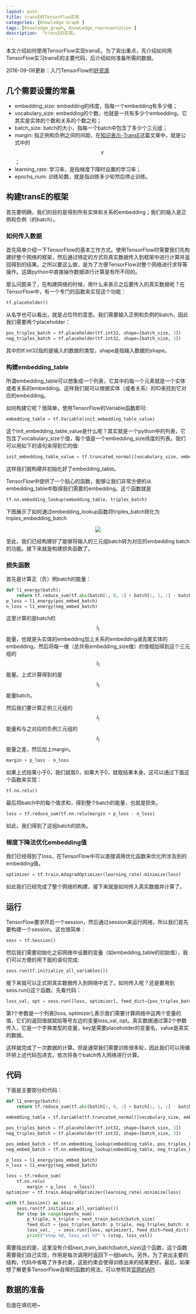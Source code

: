 ```yaml
---
layout: post  
title: transE的TensorFlow实现  
categories: [Knowledge Graph ]  
tags: [Knowledge_graph, KnowLedge_representation ]  
description: 「transE的实现」   
---
```


本文介绍如何使用TensorFlow实现transE。为了突出重点，先介绍如何用TensorFlow实习transE的主要代码，后介绍如何准备所需的数据。

2016-09-06更新：入门TensorFlow的[好资源](https://github.com/aymericdamien/TensorFlow-Examples)

## 几个需要设置的常量

- embedding_size: embedding的纬度，指每一个embedding有多少维；
- vocabulary_size: embedding的个数，也就是一共有多少个embedding，它其实是实体的个数和关系的个数之和；
- batch_size: batch的大小，指每一个batch中包含了多少个三元组；
- margin: 指正例和负例之间的间距，在[知识表示-TransE](https://xiangrongzeng.github.io/knowledge%20graph/transE.html)这篇文章中，就是公式中的$$\gamma$$；
- learning_rate: 学习率，是指梯度下降时设置的学习率；
- epochs_num: 训练轮数，就是指训练多少轮然后停止训练。

## 构建transE的框架
首先要明确，我们的目的是得到所有实体和关系的embedding；我们的输入是正例和负例（的batch）。

### 如何传入数据
首先简单介绍一下TensorFlow的基本工作方式。使用TensorFlow时需要我们先构建好整个网络的框架，然后通过特定的方式将真实数据传入到框架中进行计算并返回得到的结果。之所以要这么做，是为了方便TensorFlow对整个网络进行求导等操作。这跟python中直接操作数据进行计算是有所不同的。

那么问题来了，在构建网络的时候，用什么来表示之后要传入的真实数据呢？在TensorFlow中，有一个专门的函数来实现这个功能：

```python
tf.placeholder()
```

从名字也可以看出，就是占位符的意思。我们需要输入正例和负例的batch，因此我们需要两个placeholder：

```python
pos_triples_batch = tf.placeholder(tf.int32, shape=[batch_size, 3])
neg_triples_batch = tf.placeholder(tf.int32, shape=[batch_size, 3])
```

其中的tf.int32指的是输入的数据的类型，shape是指输入数据的shape。


### 构建embedding_table
所谓embedding_table可以想象成一个列表，它其中的每一个元素就是一个实体或者关系的embedding。这样我们就可以根据实体（或者关系）的ID来找到它对应的embedding。

如何构建它呢？很简单，使用TensorFlow的Variable函数即可:

```python
embedding_table = tf.Variable(init_embedding_table_value)
```

这个init_embedding_table_value是什么呢？其实就是一个python中的列表，它包含了vocabulary_size个值，每个值是一个embedding_size纬度的列表。我们可以用如下的语句来得到它的值:

```python
init_embedding_table_value = tf.truncated_normal([vocabulary_size, embedding_size], stddev=1.0 / math.sqrt(embedding_size))
```

这样我们就构建并初始化好了embedding_table。

TensorFlow中提供了一个贴心的函数，能够让我们非常方便的从embedding_table中取得我们需要的embedding。这个函数就是

```python
tf.nn.embedding_lookup(embedding_table, triples_batch)
```

下图展示了如何通过embedding_lookup函数将triples_batch转化为triples_embedding_batch
<center>
	<p><img src="https://raw.githubusercontent.com/xiangrongzeng/xiangrongzeng.github.io/master/_posts/graph/embedding_lookup.jpg" align="center"></p>
</center>

至此，我们已经构建好了能够将输入的三元组batch转为对应的embedding batch的功能。接下来就是构建损失函数了。

### 损失函数

首先是计算正（负）例batch的能量：

```python
def l1_energy(batch):
    return tf.reduce_sum(tf.abs(batch[:, 0, :] + batch[:, 1, :] - batch[:, 2, :]), 1)
p_loss = l1_energy(pos_embed_batch)
n_loss = l1_energy(neg_embed_batch)
```

这里计算的是batch的$$l_1$$能量，也就是头实体的embedding加上关系的embedding减去尾实体的embedding，然后将每一维（总共有embedding_size维）的值相加得到这个三元组的$$l_1$$能量。上式计算得到的是$$l_1$$能量batch。

然后我们要计算正例三元组的$$l_1$$能量和与之对应的负例三元组的$$l_1$$能量之差，然后加上margin。

```python
margin + p_loss - n_loss
```

如果上式结果小于0，我们就取0，如果大于0，就取结果本身。这可以通过下面这个函数来实现：

```python
tf.nn.relu()
```

最后将batch中的每个值求和，得到整个batch的能量，也就是损失。

```python
loss = tf.reduce_sum(tf.nn.relu(margin + p_loss - n_loss)
```

如此，我们得到了这组batch的损失。

### 梯度下降法优化embedding值
我们已经得到了loss，在TensorFlow中可以直接调用优化函数来优化所涉及到的embedding值。

```python
optimizer = tf.train.AdagradOptimizer(learning_rate).minimize(loss)
```

如此我们已经完成了整个网络的构建，接下来就是如何传入真实数据并计算了。

## 运行
TensorFlow要求开启一个session，然后通过session来运行网络，所以我们首先要构建一个session。这也很简单：

```python	
sess = tf.Session()
```

然后我们需要初始化之前网络中设置的变量（如embedding_table的初始值），我们可以方便的用下面的语句完成:

```python
sess.run(tf.initialize_all_variables())
```

接下来就可以正式把真实数据传入到网络中去了。如何传入呢？还是要用到sess.run()这个函数。先看代码：

```python
loss_val, opt = sess.run([loss, optimizer], feed_dict={pos_triples_batch: p_triple, neg_triples_batch: n_triple})
```

第1个参数是一个列表[loss, optimizer],表示我们需要计算网络中这两个变量的值，它们的返回值就赋给等号左边的变量loss_val, opt。真实数据通过第2个参数传入，它是一个字典类型的变量，key是需要placeholder的变量名，value是真实的数据。

这样就完成了一次数据的计算。但是通常我们需要训练很多轮，因此我们可以用循环把上述代码包进去，依次将各个batch传入网络进行计算。

## 代码
下面是主要部分的代码：

```python
def l1_energy(batch):
    return tf.reduce_sum(tf.abs(batch[:, 0, :] + batch[:, 1, :] - batch[:, 2, :]), 1)

embedding_table = tf.Variable(tf.truncated_normal([vocabulary_size, embedding_size], stddev=1.0 / math.sqrt(embedding_size)))

pos_triples_batch = tf.placeholder(tf.int32, shape=[batch_size, 3])
neg_triples_batch = tf.placeholder(tf.int32, shape=[batch_size, 3])

pos_embed_batch = tf.nn.embedding_lookup(embedding_table, pos_triples_batch)
neg_embed_batch = tf.nn.embedding_lookup(embedding_table, neg_triples_batch)

p_loss = l1_energy(pos_embed_batch)
n_loss = l1_energy(neg_embed_batch)

loss = tf.reduce_sum(
    tf.nn.relu(
        margin + p_loss - n_loss))
optimizer = tf.train.AdagradOptimizer(learning_rate).minimize(loss)

with tf.Session() as sess:
    sess.run(tf.initialize_all_variables())
    for step in range(epochs_num):
        p_triple, n_triple = next_train_batch(batch_size)
        feed_dict = {pos_triples_batch: p_triple, neg_triples_batch: n_triple}
        loss_val, _ = sess.run([loss, optimizer], feed_dict=feed_dict)
        print("step %d, loss_val %f" % (step, loss_val))
```

需要指出的是，这里没有介绍next_train_batch(batch_size)这个函数，这个函数需要我们自己实现，作用是每次调用时返回下一组batch。另外，为了突出主要的结构，代码中省略了许多约束，这些约束会使得训练出来的结果更好。最后，如果想了解更多TensorFlow自带的函数的用法，可以参照其[官网的API](https://www.tensorflow.org/versions/r0.10/api_docs/python/index.html)

## 数据的准备
后面在填坑吧~